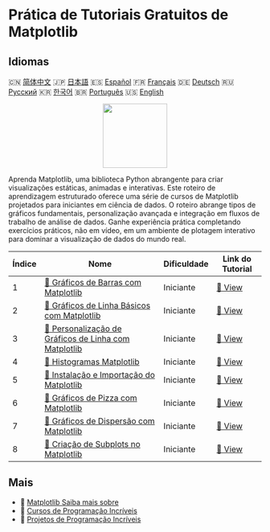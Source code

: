 # Prática de Tutoriais Gratuitos de Matplotlib

## Idiomas

🇨🇳 [简体中文](README_zh.md) 🇯🇵 [日本語](README_ja.md) 🇪🇸 [Español](README_es.md) 🇫🇷 [Français](README_fr.md) 🇩🇪 [Deutsch](README_de.md) 🇷🇺 [Русский](README_ru.md) 🇰🇷 [한국어](README_ko.md) 🇧🇷 [Português](README_pt.md) 🇺🇸 [English](README.md) 

<div align="center">
<img width="128px" src="https://file.labex.io/path/6PDQ0G40CdCX.png">
</div>

Aprenda Matplotlib, uma biblioteca Python abrangente para criar visualizações estáticas, animadas e interativas. Este roteiro de aprendizagem estruturado oferece uma série de cursos de Matplotlib projetados para iniciantes em ciência de dados. O roteiro abrange tipos de gráficos fundamentais, personalização avançada e integração em fluxos de trabalho de análise de dados. Ganhe experiência prática completando exercícios práticos, não em vídeo, em um ambiente de plotagem interativo para dominar a visualização de dados do mundo real.

|   Índice | Nome                                                                                                                                       | Dificuldade   | Link do Tutorial                                                                              |
|----------|--------------------------------------------------------------------------------------------------------------------------------------------|---------------|-----------------------------------------------------------------------------------------------|
|        1 | [📖 Gráficos de Barras com Matplotlib](https://labex.io/pt/tutorials/matplotlib-matplotlib-bar-charts-596563)                              | Iniciante     | [🔗 View](https://labex.io/pt/tutorials/matplotlib-matplotlib-bar-charts-596563)              |
|        2 | [📖 Gráficos de Linha Básicos com Matplotlib](https://labex.io/pt/tutorials/matplotlib-matplotlib-basic-line-plots-596564)                 | Iniciante     | [🔗 View](https://labex.io/pt/tutorials/matplotlib-matplotlib-basic-line-plots-596564)        |
|        3 | [📖 Personalização de Gráficos de Linha com Matplotlib](https://labex.io/pt/tutorials/matplotlib-matplotlib-customizing-line-plots-596565) | Iniciante     | [🔗 View](https://labex.io/pt/tutorials/matplotlib-matplotlib-customizing-line-plots-596565)  |
|        4 | [📖 Histogramas Matplotlib](https://labex.io/pt/tutorials/matplotlib-matplotlib-histograms-596566)                                         | Iniciante     | [🔗 View](https://labex.io/pt/tutorials/matplotlib-matplotlib-histograms-596566)              |
|        5 | [📖 Instalação e Importação do Matplotlib](https://labex.io/pt/tutorials/matplotlib-matplotlib-installation-and-import-596567)             | Iniciante     | [🔗 View](https://labex.io/pt/tutorials/matplotlib-matplotlib-installation-and-import-596567) |
|        6 | [📖 Gráficos de Pizza com Matplotlib](https://labex.io/pt/tutorials/matplotlib-matplotlib-pie-charts-596568)                               | Iniciante     | [🔗 View](https://labex.io/pt/tutorials/matplotlib-matplotlib-pie-charts-596568)              |
|        7 | [📖 Gráficos de Dispersão com Matplotlib](https://labex.io/pt/tutorials/matplotlib-matplotlib-scatter-plots-596569)                        | Iniciante     | [🔗 View](https://labex.io/pt/tutorials/matplotlib-matplotlib-scatter-plots-596569)           |
|        8 | [📖 Criação de Subplots no Matplotlib](https://labex.io/pt/tutorials/matplotlib-matplotlib-subplots-creation-596570)                       | Iniciante     | [🔗 View](https://labex.io/pt/tutorials/matplotlib-matplotlib-subplots-creation-596570)       |

## Mais

- 🔗 [Matplotlib Saiba mais sobre](https://labex.io/pt/skilltrees/matplotlib)
- 🔗 [Cursos de Programação Incríveis](https://github.com/labex-labs/awesome-programming-courses)
- 🔗 [Projetos de Programação Incríveis](https://github.com/labex-labs/awesome-programming-projects)

